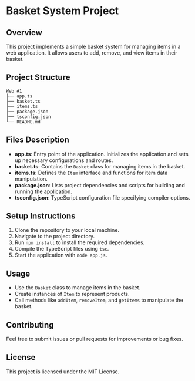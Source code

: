 # Basket System Project

## Overview
This project implements a simple basket system for managing items in a web application. It allows users to add, remove, and view items in their basket.

## Project Structure
```
Web #1
├── app.ts
├── basket.ts
├── items.ts
├── package.json
├── tsconfig.json
└── README.md
```

## Files Description
- **app.ts**: Entry point of the application. Initializes the application and sets up necessary configurations and routes.
- **basket.ts**: Contains the `Basket` class for managing items in the basket.
- **items.ts**: Defines the `Item` interface and functions for item data manipulation.
- **package.json**: Lists project dependencies and scripts for building and running the application.
- **tsconfig.json**: TypeScript configuration file specifying compiler options.

## Setup Instructions
1. Clone the repository to your local machine.
2. Navigate to the project directory.
3. Run `npm install` to install the required dependencies.
4. Compile the TypeScript files using `tsc`.
5. Start the application with `node app.js`.

## Usage
- Use the `Basket` class to manage items in the basket.
- Create instances of `Item` to represent products.
- Call methods like `addItem`, `removeItem`, and `getItems` to manipulate the basket.

## Contributing
Feel free to submit issues or pull requests for improvements or bug fixes.

## License
This project is licensed under the MIT License.